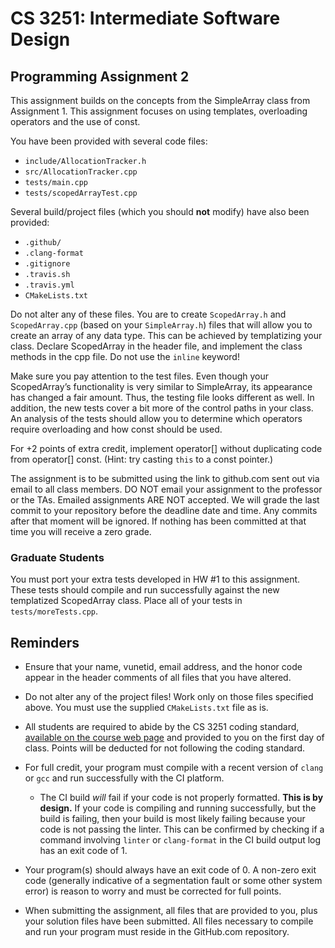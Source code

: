 # CS 3251: Intermediate Software Design

## Programming Assignment 2

This assignment builds on the concepts from the SimpleArray class from Assignment 1. This assignment focuses on using templates, overloading operators and the use of const.

You have been provided with several code files:

* `include/AllocationTracker.h`
* `src/AllocationTracker.cpp`
* `tests/main.cpp`
* `tests/scopedArrayTest.cpp`

Several build/project files (which you should **not** modify) have also been provided:

* `.github/`
* `.clang-format`
* `.gitignore`
* `.travis.sh`
* `.travis.yml`
* `CMakeLists.txt`

Do not alter any of these files.  You are to create `ScopedArray.h` and `ScopedArray.cpp` (based on your `SimpleArray.h`) files that will allow you to create an array of any data type. This can be achieved by templatizing your class.  Declare ScopedArray in the header file, and implement the class methods in the cpp file.  Do not use the `inline` keyword!

Make sure you pay attention to the test files. Even though your ScopedArray’s functionality is very similar to SimpleArray, its appearance has changed a fair amount.  Thus, the testing file looks different as well.  In addition, the new tests cover a bit more of the control paths in your class.  An analysis of the tests should allow you to determine which operators require overloading and how const should be used. 

For +2 points of extra credit, implement operator[] without duplicating code from operator[] const. (Hint: try casting `this` to a const pointer.)

The assignment is to be submitted using the link to github.com sent out via email to all class members. DO NOT email your assignment to the professor or the TAs.  Emailed assignments ARE NOT accepted.  We will grade the last commit to your repository before the deadline date and time.  Any commits after that moment will be ignored.  If nothing has been committed at that time you will receive a zero grade. 

### Graduate Students

You must port your extra tests developed in HW #1 to this assignment.  These tests should compile and run successfully against the new templatized ScopedArray class.  Place all of your tests in `tests/moreTests.cpp`.


## Reminders

* Ensure that your name, vunetid, email address, and the honor code appear in the header comments of all files that you have altered.

* Do not alter any of the project files!  Work only on those files specified above.  You must use the supplied `CMakeLists.txt` file as is.

* All students are required to abide by the CS 3251 coding standard, [available on the course web page](https://vuse-cs3251.github.io/style-guidelines/) and provided to you on the first day of class. Points will be deducted for not following the coding standard.

* For full credit, your program must compile with a recent version of `clang` or `gcc` and run successfully with the CI platform.
  * The CI build *will* fail if your code is not properly formatted. **This is by design.** If your code is compiling and running successfully, but the build is failing, then your build is most likely failing because your code is not passing the linter. This can be confirmed by checking if a command involving `linter` or `clang-format` in the CI build output log has an exit code of 1.

* Your program(s) should always have an exit code of 0.  A non-zero exit code (generally indicative of a segmentation fault or some other system error) is reason to worry and must be corrected for full points.
  
* When submitting the assignment, all files that are provided to you, plus your solution files have been submitted. All files necessary to compile and run your program must reside in the GitHub.com repository. 
